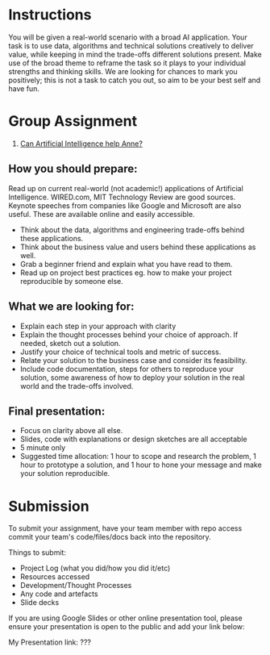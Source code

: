 # Instructions

You will be given a real-world scenario with a broad AI application.  Your task is to use data, algorithms and technical solutions creatively to deliver value, while keeping in mind the trade-offs different solutions present. Make use of the broad theme to reframe the task so it plays to your individual strengths and thinking skills. We are looking for chances to mark you positively; this is not a task to catch you out, so aim to be your best self and have fun. 

# Group Assignment

1. [Can Artificial Intelligence help Anne?](Scenario.md)

## How you should prepare: 

Read up on current real-world (not academic!) applications of Artificial Intelligence. WIRED.com, MIT Technology Review are good sources. Keynote speeches from companies like Google and Microsoft are also useful. These are available online and easily accessible. 

* Think about the data, algorithms and engineering trade-offs behind these applications.
* Think about the business value and users behind these applications as well. 
* Grab a beginner friend and explain what you have read to them. 
* Read up on project best practices eg. how to make your project reproducible by someone else. 

## What we are looking for: 

* Explain each step in your approach with clarity 
* Explain the thought processes behind your choice of approach. If needed, sketch out a solution. 
* Justify your choice of technical tools and metric of success. 
* Relate your solution to the business case and consider its feasibility.
* Include code documentation, steps for others to reproduce your solution, some awareness of how to deploy your solution in the real world and the trade-offs involved.

## Final presentation: 

* Focus on clarity above all else. 
* Slides, code with explanations or design sketches are all acceptable
* 5 minute only
* Suggested time allocation: 1 hour to scope and research the problem, 1 hour to prototype a solution, and 1 hour to hone your message and make your solution reproducible.

# Submission

To submit your assignment, have your team member with repo access commit your team's code/files/docs back into the repository. 

Things to submit:

* Project Log (what you did/how you did it/etc)
* Resources accessed
* Development/Thought Processes
* Any code and artefacts
* Slide decks

If you are using Google Slides or other online presentation tool, please ensure your presentation is open to the public and add your link below:

My Presentation link: ???

